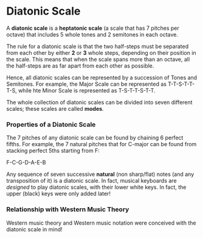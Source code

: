 # Diatonic Scale

A **diatonic scale** is a **heptatonic scale** (a scale that has 7 pitches per octave) that includes 5 whole tones and 2 semitones in each octave.

The rule for a diatonic scale is that the two half-steps must be separated from each other by either **2** or **3** whole steps, depending on their position in the scale. This means that when the scale spans more than an octave, all the half-steps are as far apart from each other as possible. 

Hence, all diatonic scales can be represented by a succession of Tones and Semitones. For example, the Major Scale can be represented as T-T-S-T-T-T-S, while hte Minor Scale is represented as T-S-T-T-S-T-T.

The whole collection of diatonic scales can be divided into seven different scales; these scales are called **modes**.

### Properties of a Diatonic Scale

The 7 pitches of any diatonic scale can be found by chaining 6 perfect fifths.
For example, the 7 natural pitches that for C-major can be found from stacking perfect 5ths starting from F:

F-C-G-D-A-E-B

Any sequence of seven successive **natural** (non sharp/flat) notes (and any transposition of it) is a diatonic scale. In fact, musical keyboards are _designed_ to play diatonic scales, with their lower white keys. In fact, the upper (black) keys were only added later!

### Relationship with Western Music Theory

Western music theory and Western music notation were conceived with the diatonic scale in mind!
